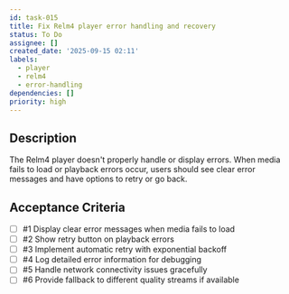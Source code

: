 ```yaml
---
id: task-015
title: Fix Relm4 player error handling and recovery
status: To Do
assignee: []
created_date: '2025-09-15 02:11'
labels:
  - player
  - relm4
  - error-handling
dependencies: []
priority: high
---
```


## Description

The Relm4 player doesn't properly handle or display errors. When media fails to load or playback errors occur, users should see clear error messages and have options to retry or go back.

## Acceptance Criteria
<!-- AC:BEGIN -->
- [ ] #1 Display clear error messages when media fails to load
- [ ] #2 Show retry button on playback errors
- [ ] #3 Implement automatic retry with exponential backoff
- [ ] #4 Log detailed error information for debugging
- [ ] #5 Handle network connectivity issues gracefully
- [ ] #6 Provide fallback to different quality streams if available
<!-- AC:END -->
